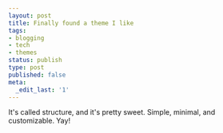 ```yaml
---
layout: post
title: Finally found a theme I like
tags:
- blogging
- tech
- themes
status: publish
type: post
published: false 
meta:
  _edit_last: '1'
---
```

It's called structure, and it's pretty sweet. Simple, minimal, and customizable. Yay!
